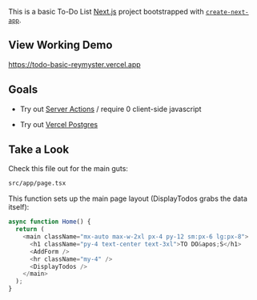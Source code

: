 This is a basic To-Do List [Next.js](https://nextjs.org/) project bootstrapped with [`create-next-app`](https://github.com/vercel/next.js/tree/canary/packages/create-next-app).

## View Working Demo

https://todo-basic-reymyster.vercel.app

## Goals

- Try out [Server Actions](https://nextjs.org/docs/app/building-your-application/data-fetching/server-actions) / require 0 client-side javascript

- Try out [Vercel Postgres](https://vercel.com/docs/storage/vercel-postgres)

## Take a Look

Check this file out for the main guts:

```bash
src/app/page.tsx
```

This function sets up the main page layout (DisplayTodos grabs the data itself):

```javascript
async function Home() {
  return (
    <main className="mx-auto max-w-2xl px-4 py-12 sm:px-6 lg:px-8">
      <h1 className="py-4 text-center text-3xl">TO DO&apos;S</h1>
      <AddForm />
      <hr className="my-4" />
      <DisplayTodos />
    </main>
  );
}
```
